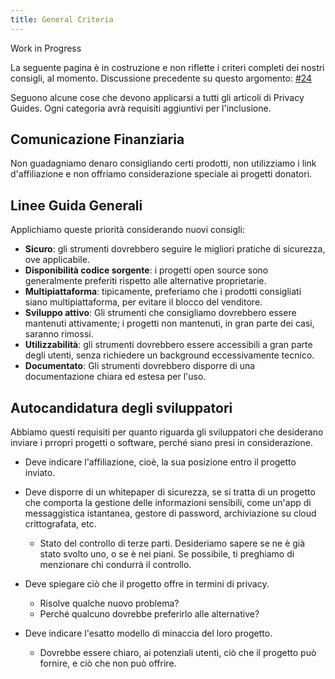 ```yaml
---
title: General Criteria
---
```


<div class="admonition example" markdown>
<p class="admonition-title">Work in Progress</p>

La seguente pagina è in costruzione e non riflette i criteri completi dei nostri consigli, al momento. Discussione precedente su questo argomento: [#24](https://github.com/privacyguides/privacyguides.org/discussions/24)

</div>

Seguono alcune cose che devono applicarsi a tutti gli articoli di Privacy Guides. Ogni categoria avrà requisiti aggiuntivi per l'inclusione.

## Comunicazione Finanziaria

Non guadagniamo denaro consigliando certi prodotti, non utilizziamo i link d'affiliazione e non offriamo considerazione speciale ai progetti donatori.

## Linee Guida Generali

Applichiamo queste priorità considerando nuovi consigli:

- **Sicuro**: gli strumenti dovrebbero seguire le migliori pratiche di sicurezza, ove applicabile.
- **Disponibilità codice sorgente**: i progetti open source sono generalmente preferiti rispetto alle alternative proprietarie.
- **Multipiattaforma**: tipicamente, preferiamo che i prodotti consigliati siano multipiattaforma, per evitare il blocco del venditore.
- **Sviluppo attivo**: Gli strumenti che consigliamo dovrebbero essere mantenuti attivamente; i progetti non mantenuti, in gran parte dei casi, saranno rimossi.
- **Utilizzabilità**: gli strumenti dovrebbero essere accessibili a gran parte degli utenti, senza richiedere un background eccessivamente tecnico.
- **Documentato**: Gli strumenti dovrebbero disporre di una documentazione chiara ed estesa per l'uso.

## Autocandidatura degli sviluppatori

Abbiamo questi requisiti per quanto riguarda gli sviluppatori che desiderano inviare i prropri progetti o software, perché siano presi in considerazione.

- Deve indicare l'affiliazione, cioè, la sua posizione entro il progetto inviato.

- Deve disporre di un whitepaper di sicurezza, se si tratta di un progetto che comporta la gestione delle informazioni sensibili, come un'app di messaggistica istantanea, gestore di password, archiviazione su cloud crittografata, etc.
    - Stato del controllo di terze parti. Desideriamo sapere se ne è già stato svolto uno, o se è nei piani. Se possibile, ti preghiamo di menzionare chi condurrà il controllo.

- Deve spiegare ciò che il progetto offre in termini di privacy.
    - Risolve qualche nuovo problema?
    - Perché qualcuno dovrebbe preferirlo alle alternative?

- Deve indicare l'esatto modello di minaccia del loro progetto.
    - Dovrebbe essere chiaro, ai potenziali utenti, ciò che il progetto può fornire, e ciò che non può offrire.

